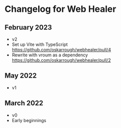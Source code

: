 # Changelog for Web Healer

## February 2023

- v2
- Set up Vite with TypeScript https://github.com/oskarrough/webhealer/pull/4
- Rewrite with vroum as a dependency https://github.com/oskarrough/webhealer/pull/2

## May 2022

- v1

## March 2022

- v0
- Early beginnings
